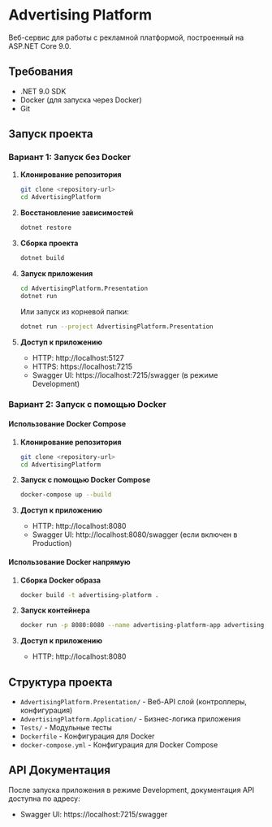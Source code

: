# Advertising Platform

Веб-сервис для работы с рекламной платформой, построенный на ASP.NET Core 9.0.

## Требования

- .NET 9.0 SDK
- Docker (для запуска через Docker)
- Git

## Запуск проекта

### Вариант 1: Запуск без Docker

1. **Клонирование репозитория**

   ```bash
   git clone <repository-url>
   cd AdvertisingPlatform
   ```

2. **Восстановление зависимостей**

   ```bash
   dotnet restore
   ```

3. **Сборка проекта**

   ```bash
   dotnet build
   ```

4. **Запуск приложения**

   ```bash
   cd AdvertisingPlatform.Presentation
   dotnet run
   ```

   Или запуск из корневой папки:

   ```bash
   dotnet run --project AdvertisingPlatform.Presentation
   ```

5. **Доступ к приложению**
   - HTTP: http://localhost:5127
   - HTTPS: https://localhost:7215
   - Swagger UI: https://localhost:7215/swagger (в режиме Development)

### Вариант 2: Запуск с помощью Docker

#### Использование Docker Compose

1. **Клонирование репозитория**

   ```bash
   git clone <repository-url>
   cd AdvertisingPlatform
   ```

2. **Запуск с помощью Docker Compose**

   ```bash
   docker-compose up --build
   ```

3. **Доступ к приложению**
   - HTTP: http://localhost:8080
   - Swagger UI: http://localhost:8080/swagger (если включен в Production)

#### Использование Docker напрямую

1. **Сборка Docker образа**

   ```bash
   docker build -t advertising-platform .
   ```

2. **Запуск контейнера**

   ```bash
   docker run -p 8080:8080 --name advertising-platform-app advertising-platform
   ```

3. **Доступ к приложению**
   - HTTP: http://localhost:8080

## Структура проекта

- `AdvertisingPlatform.Presentation/` - Веб-API слой (контроллеры, конфигурация)
- `AdvertisingPlatform.Application/` - Бизнес-логика приложения
- `Tests/` - Модульные тесты
- `Dockerfile` - Конфигурация для Docker
- `docker-compose.yml` - Конфигурация для Docker Compose

## API Документация

После запуска приложения в режиме Development, документация API доступна по адресу:

- Swagger UI: https://localhost:7215/swagger
